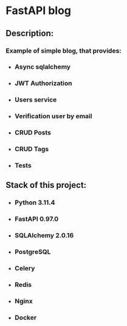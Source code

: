 **<h1> FastAPI blog </h1>**
**<h2> Description: </h2>**
**<h3> Example of simple blog, that provides: </h3>**
- **<h3> Async sqlalchemy </h3>**
- **<h3> JWT Authorization </h3>**
- **<h3> Users service </h3>**
- **<h3> Verification user by email </h3>**
- **<h3> CRUD Posts </h3>**
- **<h3> CRUD Tags </h3>**
- **<h3> Tests </h3>**

**<h2>Stack of this project:</h2>**
- **<h3> Python 3.11.4 </h3>**
- **<h3> FastAPI 0.97.0 </h3>**
- **<h3> SQLAlchemy 2.0.16 </h3>**
- **<h3> PostgreSQL </h3>**
- **<h3> Celery </h3>**
- **<h3> Redis </h3>**
- **<h3> Nginx </h3>**
- **<h3> Docker </h3>**
